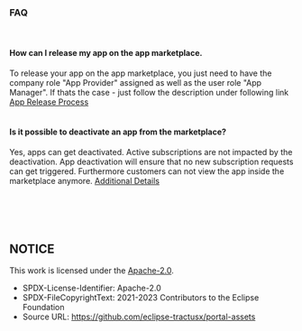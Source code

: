 ### FAQ

<br>

#### How can I release my app on the app marketplace.

To release your app on the app marketplace, you just need to have the company role "App Provider" assigned as well as the user role "App Manager". If thats the case - just follow the description under following link [App Release Process](</docs/04.%20App(s)/02.%20App%20Release%20Process>)
<br>
<br>

#### Is it possible to deactivate an app from the marketplace?

Yes, apps can get deactivated. Active subscriptions are not impacted by the deactivation. App deactivation will ensure that no new subscription requests can get triggered. Furthermore customers can not view the app inside the marketplace anymore.
[Additional Details](</docs/04.%20App(s)/06.%20App%20Change%20Process/04.%20App%20Deactivation.md>)
<br>
<br>

#### <question>

<answer>
<br>
<br>

## NOTICE

This work is licensed under the [Apache-2.0](https://www.apache.org/licenses/LICENSE-2.0).

- SPDX-License-Identifier: Apache-2.0
- SPDX-FileCopyrightText: 2021-2023 Contributors to the Eclipse Foundation
- Source URL: https://github.com/eclipse-tractusx/portal-assets
